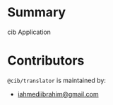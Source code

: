 # Summary

cib Application

# Contributors

`@cib/translator` is maintained by:

- iahmediibrahim@gmail.com
